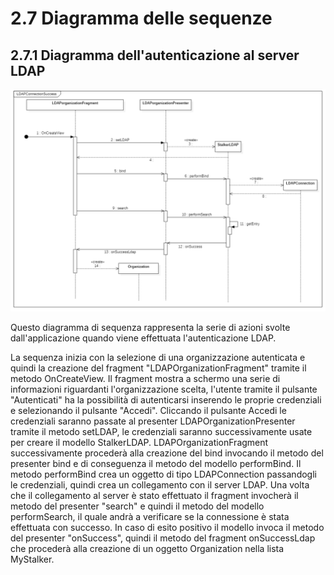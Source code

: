 # 2.7 Diagramma delle sequenze
## 2.7.1 Diagramma dell'autenticazione al server LDAP

![!Diagramma di sequenza dell'autenticazione a un server LDAP](../Immagini/App/LDAPConnectionSuccess.png "Diagramma di sequenza dell'autenticazione al server LDAP")

Questo diagramma di sequenza rappresenta la serie di azioni svolte dall'applicazione quando viene effettuata l'autenticazione LDAP.

La sequenza inizia con la selezione di una organizzazione autenticata e quindi la creazione del fragment "LDAPOrganizationFragment" tramite il metodo OnCreateView.
Il fragment mostra a schermo una serie di informazioni riguardanti l'organizzazione scelta, l'utente tramite il pulsante "Autenticati" ha la possibilità di autenticarsi inserendo le proprie credenziali e selezionando il pulsante "Accedi".
Cliccando il pulsante Accedi le credenziali saranno passate al presenter LDAPOrganizationPresenter tramite il metodo setLDAP, le credenziali saranno successivamente usate per creare il modello StalkerLDAP.
LDAPOrganizationFragment successivamente procederà alla creazione del bind invocando il metodo del presenter bind e di conseguenza il metodo del modello performBind.
Il metodo performBind crea un oggetto di tipo LDAPConnection passandogli le credenziali, quindi crea un collegamento con il server LDAP.
Una volta che il collegamento al server è stato effettuato il fragment invocherà il metodo del presenter "search" e quindi il metodo del modello performSearch, il quale andrà a verificare se la connessione è stata effettuata con successo.
In caso di esito positivo il modello invoca il metodo del presenter "onSuccess", quindi il metodo del fragment onSuccessLdap che procederà alla creazione di un oggetto Organization nella lista MyStalker.
